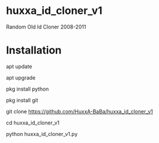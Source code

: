 # huxxa_id_cloner_v1
Random Old Id Cloner 2008-2011

#
# Installation 


apt update

apt upgrade 

pkg install python 

pkg install git

git clone https://github.com/HuxxA-BaBa/huxxa_id_cloner_v1

cd huxxa_id_cloner_v1

python huxxa_id_cloner_v1.py
